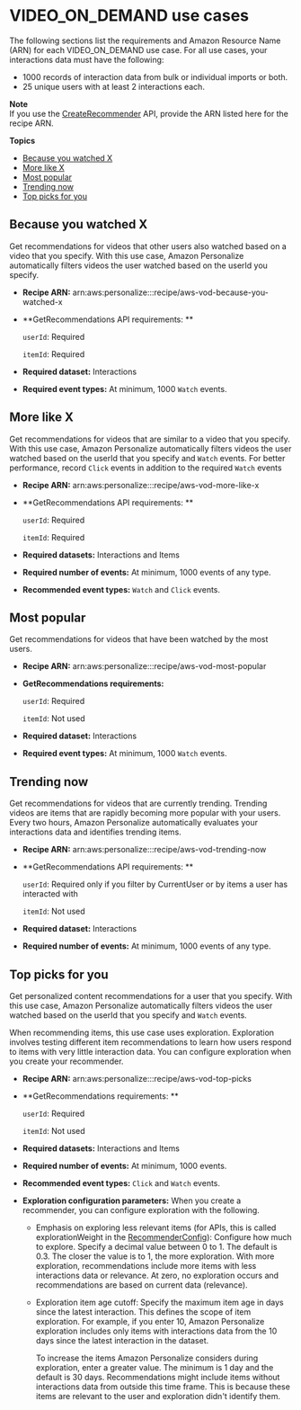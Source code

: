 # VIDEO\_ON\_DEMAND use cases<a name="VIDEO_ON_DEMAND-use-cases"></a>

The following sections list the requirements and Amazon Resource Name \(ARN\) for each VIDEO\_ON\_DEMAND use case\. For all use cases, your interactions data must have the following: 
+ 1000 records of interaction data from bulk or individual imports or both\.
+ 25 unique users with at least 2 interactions each\.

**Note**  
If you use the [CreateRecommender](API_CreateRecommender.md) API, provide the ARN listed here for the recipe ARN\.

**Topics**
+ [Because you watched X](#because-you-watched-use-case)
+ [More like X](#more-like-y-use-case)
+ [Most popular](#hot-picks-use-case)
+ [Trending now](#trending-now-use-case)
+ [Top picks for you](#top-picks-use-case)

## Because you watched X<a name="because-you-watched-use-case"></a>

Get recommendations for videos that other users also watched based on a video that you specify\. With this use case, Amazon Personalize automatically filters videos the user watched based on the userId you specify\.
+ **Recipe ARN:** arn:aws:personalize:::recipe/aws\-vod\-because\-you\-watched\-x
+ **GetRecommendations API requirements: **

  `userId`: Required

  `itemId`: Required
+ **Required dataset:** Interactions 
+ **Required event types:** At minimum, 1000 `Watch` events\.

## More like X<a name="more-like-y-use-case"></a>

Get recommendations for videos that are similar to a video that you specify\. With this use case, Amazon Personalize automatically filters videos the user watched based on the userId that you specify and `Watch` events\. For better performance, record `Click` events in addition to the required `Watch` events
+ **Recipe ARN:** arn:aws:personalize:::recipe/aws\-vod\-more\-like\-x
+ **GetRecommendations API requirements: **

  `userId`: Required

  `itemId`: Required
+ **Required datasets:** Interactions and Items
+ **Required number of events:** At minimum, 1000 events of any type\.
+ **Recommended event types:** `Watch` and `Click` events\.

## Most popular<a name="hot-picks-use-case"></a>

Get recommendations for videos that have been watched by the most users\.
+ **Recipe ARN:** arn:aws:personalize:::recipe/aws\-vod\-most\-popular
+ **GetRecommendations requirements:**

  `userId`: Required

  `itemId`: Not used
+ **Required dataset:** Interactions 
+ **Required event types:** At minimum, 1000 `Watch` events\.

## Trending now<a name="trending-now-use-case"></a>

Get recommendations for videos that are currently trending\. Trending videos are items that are rapidly becoming more popular with your users\. Every two hours, Amazon Personalize automatically evaluates your interactions data and identifies trending items\. 
+ **Recipe ARN:** arn:aws:personalize:::recipe/aws\-vod\-trending\-now
+ **GetRecommendations API requirements: **

  `userId`: Required only if you filter by CurrentUser or by items a user has interacted with

  `itemId`: Not used
+ **Required dataset:** Interactions
+ **Required number of events:** At minimum, 1000 events of any type\.

## Top picks for you<a name="top-picks-use-case"></a>

Get personalized content recommendations for a user that you specify\. With this use case, Amazon Personalize automatically filters videos the user watched based on the userId that you specify and `Watch` events\.

When recommending items, this use case uses exploration\. Exploration involves testing different item recommendations to learn how users respond to items with very little interaction data\. You can configure exploration when you create your recommender\. 
+ **Recipe ARN:** arn:aws:personalize:::recipe/aws\-vod\-top\-picks
+ **GetRecommendations requirements: **

  `userId`: Required

  `itemId`: Not used
+ **Required datasets:** Interactions and Items
+ **Required number of events:** At minimum, 1000 events\.
+ **Recommended event types:** `Click` and `Watch` events\.
+ **Exploration configuration parameters:** When you create a recommender, you can configure exploration with the following\.
  + Emphasis on exploring less relevant items \(for APIs, this is called explorationWeight in the [RecommenderConfig](API_RecommenderConfig.md)\): Configure how much to explore\. Specify a decimal value between 0 to 1\. The default is 0\.3\. The closer the value is to 1, the more exploration\. With more exploration, recommendations include more items with less interactions data or relevance\. At zero, no exploration occurs and recommendations are based on current data \(relevance\)\.
  + Exploration item age cutoff: Specify the maximum item age in days since the latest interaction\. This defines the scope of item exploration\. For example, if you enter 10, Amazon Personalize exploration includes only items with interactions data from the 10 days since the latest interaction in the dataset\.

    To increase the items Amazon Personalize considers during exploration, enter a greater value\. The minimum is 1 day and the default is 30 days\. Recommendations might include items without interactions data from outside this time frame\. This is because these items are relevant to the user and exploration didn't identify them\.